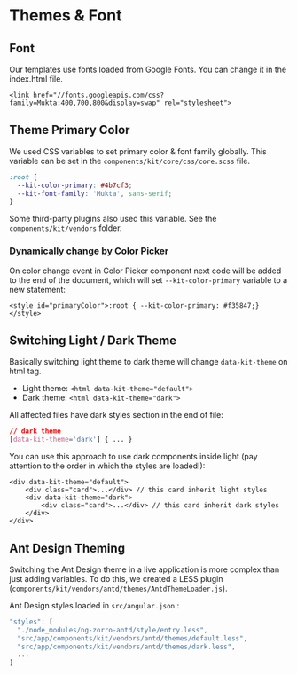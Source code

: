 # Themes & Font

## Font

Our templates use fonts loaded from Google Fonts. You can change it in the index.html file.

```markup
<link href="//fonts.googleapis.com/css?family=Mukta:400,700,800&display=swap" rel="stylesheet">
```

## Theme Primary Color

We used CSS variables to set primary color & font family globally. This variable can be set in the `components/kit/core/css/core.scss` file.

```css
:root {
  --kit-color-primary: #4b7cf3;
  --kit-font-family: 'Mukta', sans-serif;
}
```

Some third-party plugins also used this variable. See the `components/kit/vendors` folder.

### Dynamically change by Color Picker

On color change event in Color Picker component next code will be added to the end of the document, which will set `--kit-color-primary` variable to a new statement:

```markup
<style id="primaryColor">:root { --kit-color-primary: #f35847;}</style>
```

## Switching Light / Dark Theme

Basically switching light theme to dark theme will change `data-kit-theme` on html tag.

* Light theme: `<html data-kit-theme="default">`
* Dark theme: `<html data-kit-theme="dark">`

All affected files have dark styles section in the end of file:

```css
// dark theme
[data-kit-theme='dark'] { ... }
```

You can use this approach to use dark components inside light \(pay attention to the order in which the styles are loaded!\):

```markup
<div data-kit-theme="default">
    <div class="card">...</div> // this card inherit light styles
    <div data-kit-theme="dark">
        <div class="card">...</div> // this card inherit dark styles
    </div>
</div>
```

## Ant Design Theming

Switching the Ant Design theme in a live application is more complex than just adding variables. To do this, we created a LESS plugin \(`components/kit/vendors/antd/themes/AntdThemeLoader.js`\).

Ant Design styles loaded in `src/angular.json` :

```javascript
"styles": [
  "./node_modules/ng-zorro-antd/style/entry.less",
  "src/app/components/kit/vendors/antd/themes/default.less",
  "src/app/components/kit/vendors/antd/themes/dark.less",
  ...
]
```

